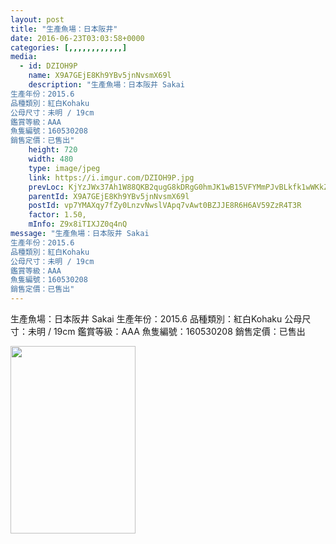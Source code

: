 ```yaml
---
layout: post
title: "生產魚場：日本阪井" 
date: 2016-06-23T03:03:58+0000 
categories: [,,,,,,,,,,,,] 
media:
  - id: DZIOH9P
    name: X9A7GEjE8Kh9YBv5jnNvsmX69l
    description: "生產魚場：日本阪井 Sakai
生產年份：2015.6
品種類別：紅白Kohaku
公母尺寸：未明 / 19cm
鑑賞等級：AAA
魚隻編號：160530208
銷售定價：已售出"
    height: 720
    width: 480
    type: image/jpeg
    link: https://i.imgur.com/DZIOH9P.jpg
    prevLoc: KjYzJWx37Ah1W88QKB2qugG8kDRgG0hmJK1wB15VFYMmPJvBLkfk1wWKkZkOIBG6EGq22DFvVJKOPLAvCJlAQg8r3ASK9zQ8Dm9BiEr3mDKV92ClvWZk7PvmFRoj2rj3LECzG4ZkRrO1sY0EvLmoB2i7nZOjlYXqcRqV3xEEL2fO0r2pN66MhXyvWJXMWyCL7988Yv2gF0jJvwBMYPhw4m1BZjzpix4gxpOy6KI7ZpZ3w4kEuxgML8WMZ0FZRK2X0Dw4
    parentId: X9A7GEjE8Kh9YBv5jnNvsmX69l
    postId: vp7YMAXqy7fZy0LnzvNwslVApq7vAwt0BZJJE8R6H6AV59ZzR4T3R
    factor: 1.50,
    mInfo: Z9x8iTIXJZ0q4nQ
message: "生產魚場：日本阪井 Sakai
生產年份：2015.6
品種類別：紅白Kohaku
公母尺寸：未明 / 19cm
鑑賞等級：AAA
魚隻編號：160530208
銷售定價：已售出"
---
```


生產魚場：日本阪井 Sakai
生產年份：2015.6
品種類別：紅白Kohaku
公母尺寸：未明 / 19cm
鑑賞等級：AAA
魚隻編號：160530208
銷售定價：已售出


<a href="https://i.imgur.com/DZIOH9P.jpg"><img src="https://i.imgur.com/DZIOH9P.jpg" height="300" width="200" /></a> 
 

